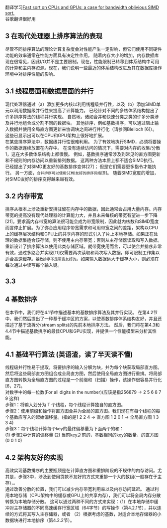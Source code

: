 翻译学习[Fast sort on CPUs and GPUs: a case for bandwidth oblivious SIMD sort.](https://www.researchgate.net/publication/221213255_Fast_sort_on_CPUs_and_GPUs_a_case_for_bandwidth_oblivious_SIMD_sort)  
谷歌翻译很好用
## 3 在现代处理器上排序算法的表现

尽管不同排序算法的理论计算复杂度会对性能产生一定影响，但它们使用不同硬件功能的效率通常在性能方面具有决定性作用。 随着内存大小的增加，内存数据库现在很常见，因此I/O并不是主要限制。现在，性能限制已转移到体系结构中可用的计算和主内存资源。现在，我们说明一些最近的体系结构改进及其在数据库操作环境中对排序性能的影响。
## 3.1 线程层面和数据层面的并行
现代处理器通过（a）添加更多内核以利用线程级并行性，以及（b）添加SIMD单元以利用数据级并行性来提高了计算能力。 已经针对不同的多核体系结构提出了许多排序算法的线程并行实现。 自然地，诸如合并和快速分类之类的许多分类涉及并行地组合或分割不同的数据块。 其他排序，例如基数排序，可以通过阻止输入数据并使用全局直方图更新来协调块之间进行并行化（请参阅Blelloch [6]）。 这些已显示出可以在CPU和GPU架构上很好地扩展。  
在某些排序算法中，数据级并行性很难利用。 为了有效地执行SIMD，必须将要操作的数据连续放置在内存中。 在没有连续访问的情况下，需要对内存的收集/分散1，这在大多数体系结构上都很慢。 例如，基数排序通常涉及到常见的直方图更新和不规则的内存访问以重新排列数据。 这两种方法本质上都不适合SIMD执行。 已经提出了对SIMD更友好的基数排序变体[27]； 但是它们需要更多指令才能执行。 另一方面，`合并排序可以使用SIMD友好的排序网络`[9]。 随着SIMD宽度的增加，对SIMD友好的排序变得越来越有效。  
## 3.2 内存带宽
排序从根本上涉及重新安排驻留在内存中的数据，因此通常会占用大量内存。内存带宽的提高没有现代处理器的计算能力大，并且未来每核的带宽有望进一步下降[21]。要求高内存带宽的算法很可能会成为带宽限制，因此就内核数和SIMD宽度而言停止扩展。为了弥合应用程序带宽需求和可用带宽之间的差距，架构以CPU上的缓存层次结构和GPU上的共享内存的形式引入了片上本地存储。如果正在处理的数据集适合该存储，则不使用主内存带宽；否则从主存储器读取和写入数据。重新设计了排序算法以使用此类存储区域。就带宽使用而言，可以使合并排序非常有效，通过多路合并实现[11]仅需要两次读取和两次写入数据，即可限制工作集以适合高速缓存。`基数排序不是带宽友好的`。如果输入数据远大于缓存大小，则必须在每次通过中读写每个输入键。  
## 3.3 
## 4 基数排序
在本节中，我们将在4.1节中描述基本的基数排序算法及其并行实现。 在第4.2节中，我们然后提出了一种基于缓冲区的方案，以使基数排序体系结构友好，并且还描述了基于流拆分(stream splits)的先前本地排序方法。 然后，我们将在第4.3和4.4节中描述基数排序的最佳CPU和GPU实现，并提供一个性能模型来分析其性能。  
## 4.1 基础平行算法 (英语渣，读了半天读不懂)
线程级并行性易于提取，将要排序的输入分解为块，并为每个块获取局部直方图。然后将这些局部直方图组合成全局直方图，然后使用全局直方图进行重排。将局部直方图转换为全局直方图的过程是一个前缀和（扫描）操作，该操作很容易并行化[6，27]。  
对数字中的每一位数(For all digits in the number)(应该是指256879 -> 2 5 6 8 7 9 这样)  
步骤1：将输入划分为 T 个线程，每个线程计算独自的直方图。  
步骤2：使用前缀和操作将直方图合并为全局的直方图。我们现在有每个线程的每个基数应写入的起始偏移量。(指的是1 2 2 4 -> 直方图 1 2 0 1 -> 全局直方图 1 3 3 4)  
步骤3：每个线程计算每个key的最终偏移量为下面两个的和：  
(1) 步骤2中计算的偏移量
(2) 当前key之前的，基数相同的key的数量，的直方图(0 0 1 0)  
## 4.2 架构友好的实现
高效实现基数排序的主要瓶颈是在计算直方图和重排阶段的不规律的内存访问。尤其是，步骤3中，涉及到使用贷款不友好的方式来重排一个大的数组(一般存在于主存)，。  
通过改善分散的位置，我们可以减少内存带宽利用率以及内存访问延迟。 通过利用本地存储（CPU架构中的缓存或GPU上的共享内存），我们可以将全局内存分散转换为本地存储分散。 这可以通过两种不同的方式来实现：（1）在本地存储中缓冲对主存储器的不同高速缓存行宽区域（64字节）的写操作（第4.2.1节），并以连续的方式将其写入主存储器，或者 （2）根据考虑的基数，对适合本地存储器的小数据块进行本地排序（第4.2.2节）。  